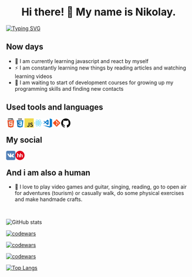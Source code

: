 <h1 align="center">Hi there! 👋 My name is Nikolay.</h1>

[![Typing SVG](https://readme-typing-svg.herokuapp.com?color=%2336BCF7&lines=I+want+to+be+a+frontend+developer)](https://git.io/typing-svg)

## Now days

- 🌱 I am currently learning javascript and react by myself
- ⚡ I am constantly learning new things by reading articles and watching learning videos
- 💪 I am waiting to start of development courses for growing up my programming skills and finding new contacts

## Used tools and languages

<img align="left" alt="HTML5" width="25px" src="https://github.com/ZerruKun/ZerruKun/blob/main/images/icons/html5.png"/>
<img align="left" alt="СSS3" width="25px" src="https://github.com/ZerruKun/ZerruKun/blob/main/images/icons/css3.png"/>
<img align="left" alt="JS" width="25px" src="https://github.com/ZerruKun/ZerruKun/blob/main/images/icons/javascript.png"/>
<img align="left" alt="JS" width="25px" src="https://github.com/ZerruKun/ZerruKun/blob/main/images/icons/react.png"/>
<img align="left" alt="JS" width="25px" src="https://github.com/ZerruKun/ZerruKun/blob/main/images/icons/vs-code.png"/>
<img align="left" alt="JS" width="25px" src="https://github.com/ZerruKun/ZerruKun/blob/main/images/icons/git.png"/>
<img align="left" alt="JS" width="25px" src="https://github.com/ZerruKun/ZerruKun/blob/main/images/icons/github.png"/>
</br>

## My social

[<img align="left" alt="VK" width="25px" src="https://github.com/ZerruKun/ZerruKun/blob/main/images/icons/vk.svg"/>][vk]
[<img align="left" alt="VK" width="25px" src="https://github.com/ZerruKun/ZerruKun/blob/main/images/icons/hh.png"/>][hh]
</br>

## And i am also a human

- 🎉 I love to play video games and guitar, singing, reading, go to open air for adventures (tourism) or casually walk, do some physical exercises and make handmade crafts.
</br>

![GitHub stats](https://github-readme-stats.vercel.app/api?username=ZerruKun&show_icons=true&theme=tokyonight)
</br>

[![codewars](https://www.codewars.com/users/username/badges/large)](https://www.codewars.com/users/ZerruKun)
</br>

[![codewars](https://www.codewars.com/users/username/badges/small)](https://www.codewars.com/users/ZerruKun)
</br>

[![codewars](https://www.codewars.com/users/username/badges/micro)](https://www.codewars.com/users/ZerruKun)
</br>

[![Top Langs](https://github-readme-stats.vercel.app/api/top-langs/?username=ZerruKun&layout=compact)](https://github.com/anuraghazra/github-readme-stats)

[vk]: https://vk.com/zellkun
[hh]: https://obninsk.hh.ru/resume/63989cf1ff0afd55320039ed1f554a3961384e

<!--
💪🎉🥅⚡🤹🏽🔭🌱👯🤔💬📫😄⚡✨
-->
